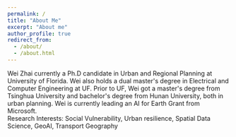 ```yaml
---
permalink: /
title: "About Me"
excerpt: "About me"
author_profile: true
redirect_from: 
  - /about/
  - /about.html
---
```


Wei Zhai currently a Ph.D candidate in Urban and Regional Planning at University of Florida. Wei also holds a dual master's degree in Electrical and Computer Engineering at UF. Prior to UF, Wei got a master's degree from Tsinghua University and bachelor's degree from Hunan University, both in urban planning. Wei is currently leading an AI for Earth Grant from Microsoft. <br/> Research Interests: Social Vulnerability, Urban resilience, Spatial Data Science, GeoAI, Transport Geography

